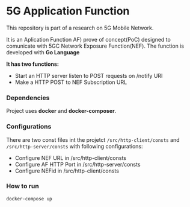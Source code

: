 # 5G Application Function

This repository is part of a research on 5G Mobile Network.

It is an Aplication Function AF) prove of concept(PoC) designed to comunicate with 5GC Network Exposure Function(NEF).
The function is developed with **Go Language**

**It has two functions:**
- Start an HTTP server listen to POST requests on /notify URI
- Make a HTTP POST to NEF Subscription URL


### Dependencies
Project uses **docker** and **docker-composer**.

### Configurations
There are two const files int the projetct `/src/http-client/consts` and `/src/http-server/consts`
with following configurations:

- Configure NEF URL in /src/http-client/consts
- Configure AF HTTP Port in /src/http-server/consts
- Configure NEFid in /src/http-client/consts

### How to run
`docker-compose up`








